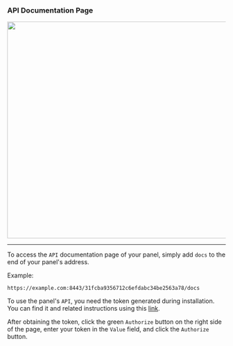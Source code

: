 ### API Documentation Page

<p align="center">
 <img src="https://github.com/user-attachments/assets/b63c3d69-16f0-4744-96cf-b659e5419fd3" width="700" height="500">
</p>

---

To access the `API` documentation page of your panel, simply add `docs` to the end of your panel's address.

Example:

```
https://example.com:8443/31fcba9356712c6efdabc34be2563a78/docs
```

To use the panel's `API`, you need the token generated during installation.  You can find it and related instructions using this [link](https://returnfi.github.io/Blitz-docs/menu/advance-menu/#8-web-panel).

After obtaining the token, click the green `Authorize` button on the right side of the page, enter your token in the `Value` field, and click the `Authorize` button.
